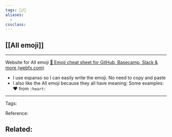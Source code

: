 ```yaml
---
tags: 📝️/🌱️
aliases: 
  - 
cssclass: 
---
```


## [[All emoji]]

---

Website for All emoji
[🎁 Emoji cheat sheet for GitHub, Basecamp, Slack & more (webfx.com)](https://www.webfx.com/tools/emoji-cheat-sheet/)

- I use espanso so I can easily write the emoji. No need to copy and paste
- I also like the All emoji because they all have meaning: 
Some examples:
❤️ from `:heart:`

---
Tags: 

Reference:

Related:
- 